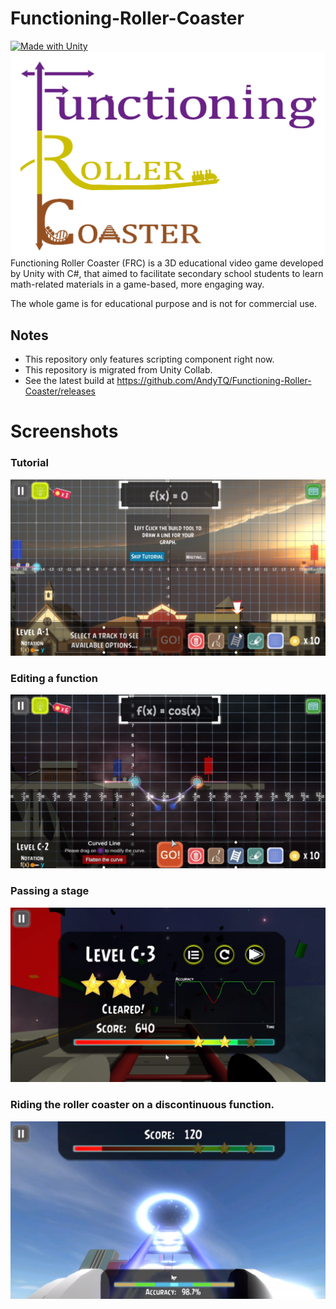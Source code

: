 # Functioning-Roller-Coaster
[![Made with Unity](https://img.shields.io/badge/Made%20with-Unity-57b9d3.svg?style=flat&logo=unity)](https://unity3d.com)
![logo](https://github.com/AndyTQ/Functioning-Roller-Coaster/blob/master/docs/Logo.png?raw=true)
Functioning Roller Coaster (FRC) is a 3D educational video game developed by Unity with C#, that aimed to
facilitate secondary school students to learn math-related materials in a game-based, more engaging way.

The whole game is for educational purpose and is not for commercial use.


## Notes
- This repository only features scripting component right now.
- This repository is migrated from Unity Collab. 
- See the latest build at https://github.com/AndyTQ/Functioning-Roller-Coaster/releases

# Screenshots
### Tutorial
![alt text](./demo/tutorial.png)
### Editing a function
![alt text](./demo/editing2.png)
### Passing a stage
![alt text](./demo/scoring.png)
### Riding the roller coaster on a discontinuous function.
![alt text](./demo/running.png)
